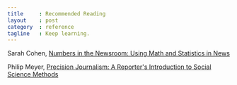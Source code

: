 ```yaml
---
title     : Recommended Reading
layout    : post
category  : reference
tagline   : Keep learning.
---
```



Sarah Cohen, [Numbers in the Newsroom: Using Math and Statistics in News](http://store.ire.org/products/numbers-in-the-newsroom-using-math-and-statistics-in-news-second-edition)

Philip Meyer, [Precision Journalism: A Reporter's Introduction to Social Science Methods](http://www.amazon.com/Precision-Journalism-Reporters-Introduction-Science/dp/0742510883)
